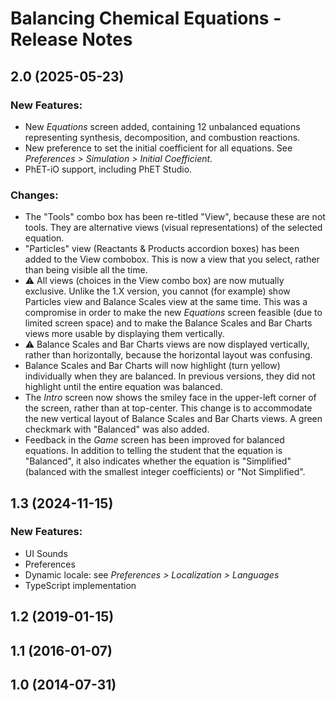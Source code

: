 # Balancing Chemical Equations - Release Notes
<!-- Developer and designer should collaborate on what to include for any release beyond 1.0.0. 
For a 1.0.0 release, only the 1.0.0 heading and date is needed. 
When new releases occur, add the section below to the top of the doc. -->

## 2.0 (2025-05-23)

### New Features:
* New _Equations_ screen added,  containing 12 unbalanced equations representing synthesis, decomposition, and combustion reactions.
* New preference to set the initial coefficient for all equations. See _Preferences > Simulation > Initial Coefficient_.
* PhET-iO support, including PhET Studio.

### Changes:
* The "Tools" combo box has been re-titled "View", because these are not tools. They are alternative views (visual representations) of the selected equation.
* "Particles" view (Reactants & Products accordion boxes) has been added to the View combobox.   This is now a view that you select, rather than being visible all the time.
* ⚠️ All views (choices in the View combo box) are now mutually exclusive. Unlike the 1.X version, you cannot (for example) show Particles view and Balance Scales view at the same time. This was a compromise in order to make the new _Equations_ screen feasible (due to limited screen space) and to make the Balance Scales and Bar Charts views more usable by displaying them vertically.
* ⚠️ Balance Scales and Bar Charts views are now displayed vertically, rather than horizontally, because the horizontal layout was confusing.
* Balance Scales and Bar Charts will now highlight (turn yellow) individually when they are balanced. In previous versions, they did not highlight until the entire equation was balanced.
* The _Intro_ screen now shows the smiley face in the upper-left corner of the screen, rather than at top-center.  This change is to accommodate the new vertical layout of Balance Scales and Bar Charts views. A green checkmark with "Balanced" was also added. 
* Feedback in the _Game_ screen has been improved for balanced equations. In addition to telling the student that the equation is "Balanced", it also indicates whether the equation is "Simplified" (balanced with the smallest integer coefficients) or "Not Simplified".

## 1.3 (2024-11-15)

### New Features:
* UI Sounds
* Preferences
* Dynamic locale: see _Preferences > Localization > Languages_
* TypeScript implementation

## 1.2 (2019-01-15)

## 1.1 (2016-01-07)

## 1.0 (2014-07-31)
